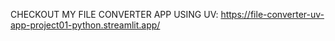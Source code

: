 CHECKOUT MY FILE CONVERTER APP USING UV: https://file-converter-uv-app-project01-python.streamlit.app/
